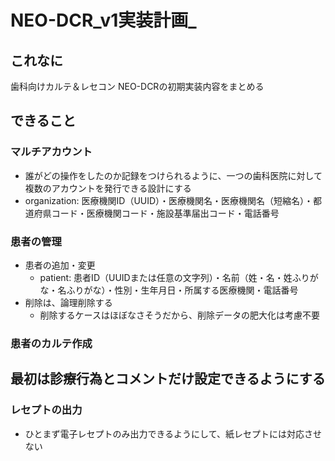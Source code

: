# NEO-DCR_v1実装計画_

## これなに
歯科向けカルテ＆レセコン NEO-DCRの初期実装内容をまとめる

## できること
### マルチアカウント
- 誰がどの操作をしたのか記録をつけられるように、一つの歯科医院に対して複数のアカウントを発行できる設計にする
- organization: 医療機関ID（UUID）・医療機関名・医療機関名（短縮名）・都道府県コード・医療機関コード・施設基準届出コード・電話番号
### 患者の管理
- 患者の追加・変更
  - patient:  患者ID（UUIDまたは任意の文字列）・名前（姓・名・姓ふりがな・名ふりがな）・性別・生年月日・所属する医療機関・電話番号
- 削除は、論理削除する
  - 削除するケースはほぼなさそうだから、削除データの肥大化は考慮不要
### 患者のカルテ作成
最初は診療行為とコメントだけ設定できるようにする
- 
### レセプトの出力
- ひとまず電子レセプトのみ出力できるようにして、紙レセプトには対応させない